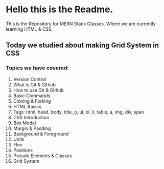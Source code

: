# Hello this is the Readme.
This is the Repository for MERN Stack Classes. Where we are currently learning HTML & CSS.


## Today we studied about making Grid System in CSS

### Topics we have covered:
1. Version Control
2. What is Git & Github
3. How to use Git & Github
4. Basic Commands
5. Cloning & Forking
6. HTML Basics
7. Tags: html, head, body, title, p, ul, ol, li, table, a, img, div, span
8. CSS Introduction
9. Box Model
10. Margin & Padding
11. Background & Foreground
12. Units
13. Flex
14. Positions
15. Pseudo Elements & Classes
16. Grid System